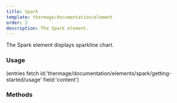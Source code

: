 ```yaml
---
title: Spark
template: thermage/documentation/element
order: 2
description: The Spark element.
---
```


The Spark element displays sparkline chart.

### Usage

(entries fetch id:'thermage/documentation/elements/spark/getting-started/usage' field:'content')

### Methods